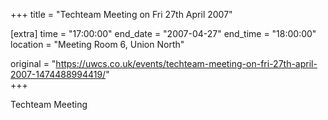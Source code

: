 +++
title = "Techteam Meeting on Fri 27th April 2007"

[extra]
time = "17:00:00"
end_date = "2007-04-27"
end_time = "18:00:00"
location = "Meeting Room 6, Union North"

original = "https://uwcs.co.uk/events/techteam-meeting-on-fri-27th-april-2007-1474488994419/"    
+++

Techteam Meeting

